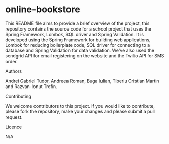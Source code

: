 # online-bookstore

This README file aims to provide a brief overview of the project, this repository contains the source code for a school project that uses
the Spring Framework, Lombok, SQL driver and Spring Validation. 
It is developed using the Spring Framework for building web applications, Lombok for reducing boilerplate code, SQL driver for connecting to a database
and Spring Validation for data validation. We've also used the sendgrid API for email registering on the website and the Twilio API for SMS order.

Authors

Andrei Gabriel Tudor, Andreea Roman, Buga Iulian, Tiberiu Cristian Martin and Razvan-Ionut Trofin.

Contributing

We welcome contributors to this project. If you would like to contribute, please fork the repository, make your changes
and please submit a pull request.

Licence

N/A

